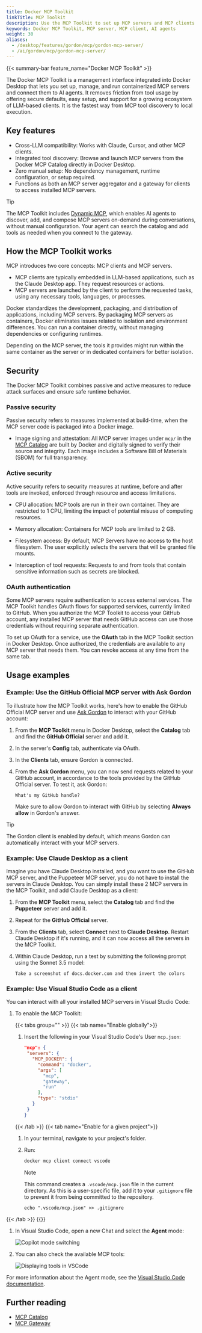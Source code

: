 ```yaml
---
title: Docker MCP Toolkit
linkTitle: MCP Toolkit
description: Use the MCP Toolkit to set up MCP servers and MCP clients.
keywords: Docker MCP Toolkit, MCP server, MCP client, AI agents
weight: 30
aliases:
  - /desktop/features/gordon/mcp/gordon-mcp-server/
  - /ai/gordon/mcp/gordon-mcp-server/
---
```


{{< summary-bar feature_name="Docker MCP Toolkit" >}}

The Docker MCP Toolkit is a management interface integrated into Docker Desktop
that lets you set up, manage, and run containerized MCP servers and connect
them to AI agents. It removes friction from tool usage by offering secure
defaults, easy setup, and support for a growing ecosystem of LLM-based clients.
It is the fastest way from MCP tool discovery to local execution.

## Key features

- Cross-LLM compatibility: Works with Claude, Cursor, and other MCP clients.
- Integrated tool discovery: Browse and launch MCP servers from the Docker MCP Catalog directly in Docker Desktop.
- Zero manual setup: No dependency management, runtime configuration, or setup required.
- Functions as both an MCP server aggregator and a gateway for clients to access installed MCP servers.

> [!TIP]
> The MCP Toolkit includes [Dynamic MCP](/manuals/ai/mcp-catalog-and-toolkit/dynamic-mcp.md),
> which enables AI agents to discover, add, and compose MCP servers on-demand during
> conversations, without manual configuration. Your agent can search the catalog and
> add tools as needed when you connect to the gateway.

## How the MCP Toolkit works

MCP introduces two core concepts: MCP clients and MCP servers.

- MCP clients are typically embedded in LLM-based applications, such as the
  Claude Desktop app. They request resources or actions.
- MCP servers are launched by the client to perform the requested tasks, using
  any necessary tools, languages, or processes.

Docker standardizes the development, packaging, and distribution of
applications, including MCP servers. By packaging MCP servers as containers,
Docker eliminates issues related to isolation and environment differences. You
can run a container directly, without managing dependencies or configuring
runtimes.

Depending on the MCP server, the tools it provides might run within the same
container as the server or in dedicated containers for better isolation.

## Security

The Docker MCP Toolkit combines passive and active measures to reduce attack
surfaces and ensure safe runtime behavior.

### Passive security

Passive security refers to measures implemented at build-time, when the MCP
server code is packaged into a Docker image.

- Image signing and attestation: All MCP server images under `mcp/` in the [MCP
  Catalog](catalog.md) are built by Docker and digitally signed to verify their
  source and integrity. Each image includes a Software Bill of Materials (SBOM)
  for full transparency.

### Active security

Active security refers to security measures at runtime, before and after tools
are invoked, enforced through resource and access limitations.

- CPU allocation: MCP tools are run in their own container. They are
  restricted to 1 CPU, limiting the impact of potential misuse of computing
  resources.

- Memory allocation: Containers for MCP tools are limited to 2 GB.

- Filesystem access: By default, MCP Servers have no access to the host filesystem.
  The user explicitly selects the servers that will be granted file mounts.

- Interception of tool requests: Requests to and from tools that contain sensitive
  information such as secrets are blocked.

### OAuth authentication

Some MCP servers require authentication to access external services. The MCP
Toolkit handles OAuth flows for supported services, currently limited to
GitHub. When you authorize the MCP Toolkit to access your GitHub account, any
installed MCP server that needs GitHub access can use those credentials without
requiring separate authentication.

To set up OAuth for a service, use the **OAuth** tab in the MCP Toolkit section
in Docker Desktop. Once authorized, the credentials are available to any MCP
server that needs them. You can revoke access at any time from the same tab.

## Usage examples

### Example: Use the GitHub Official MCP server with Ask Gordon

To illustrate how the MCP Toolkit works, here's how to enable the GitHub
Official MCP server and use [Ask Gordon](/manuals/ai/gordon/_index.md) to
interact with your GitHub account:

1. From the **MCP Toolkit** menu in Docker Desktop, select the **Catalog** tab
   and find the **GitHub Official** server and add it.
2. In the server's **Config** tab, authenticate via OAuth.
3. In the **Clients** tab, ensure Gordon is connected.
4. From the **Ask Gordon** menu, you can now send requests related to your
   GitHub account, in accordance to the tools provided by the GitHub Official
   server. To test it, ask Gordon:

   ```text
   What's my GitHub handle?
   ```

   Make sure to allow Gordon to interact with GitHub by selecting **Always
   allow** in Gordon's answer.

> [!TIP]
> The Gordon client is enabled by default,
> which means Gordon can automatically interact with your MCP servers.

### Example: Use Claude Desktop as a client

Imagine you have Claude Desktop installed, and you want to use the GitHub MCP server,
and the Puppeteer MCP server, you do not have to install the servers in Claude Desktop.
You can simply install these 2 MCP servers in the MCP Toolkit,
and add Claude Desktop as a client:

1. From the **MCP Toolkit** menu, select the **Catalog** tab and find the **Puppeteer** server and add it.
1. Repeat for the **GitHub Official** server.
1. From the **Clients** tab, select **Connect** next to **Claude Desktop**. Restart
   Claude Desktop if it's running, and it can now access all the servers in the MCP Toolkit.
1. Within Claude Desktop, run a test by submitting the following prompt using the Sonnet 3.5 model:

   ```text
   Take a screenshot of docs.docker.com and then invert the colors
   ```

### Example: Use Visual Studio Code as a client

You can interact with all your installed MCP servers in Visual Studio Code:

1. To enable the MCP Toolkit:

   {{< tabs group="" >}}
   {{< tab name="Enable globally">}}

   1. Insert the following in your Visual Studio Code's User `mcp.json`:

      ```json
      "mcp": {
       "servers": {
         "MCP_DOCKER": {
           "command": "docker",
           "args": [
             "mcp",
             "gateway",
             "run"
           ],
           "type": "stdio"
         }
       }
      }
      ```

   {{< /tab >}}
   {{< tab name="Enable for a given project">}}

   1. In your terminal, navigate to your project's folder.
   1. Run:

      ```bash
      docker mcp client connect vscode
      ```

      > [!NOTE]
      > This command creates a `.vscode/mcp.json` file in the current
      > directory. As this is a user-specific file, add it to your `.gitignore`
      > file to prevent it from being committed to the repository.
      >
      > ```console
      > echo ".vscode/mcp.json" >> .gitignore
      > ```

  {{< /tab >}}
  {{</tabs >}}

1. In Visual Studio Code, open a new Chat and select the **Agent** mode:

   ![Copilot mode switching](./images/copilot-mode.png)

1. You can also check the available MCP tools:

   ![Displaying tools in VSCode](./images/tools.png)

For more information about the Agent mode, see the
[Visual Studio Code documentation](https://code.visualstudio.com/docs/copilot/chat/mcp-servers#_use-mcp-tools-in-agent-mode).

## Further reading

- [MCP Catalog](/manuals/ai/mcp-catalog-and-toolkit/catalog.md)
- [MCP Gateway](/manuals/ai/mcp-catalog-and-toolkit/mcp-gateway.md)
